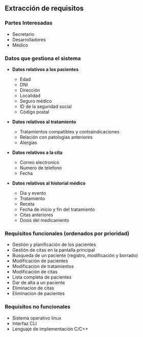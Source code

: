## Extracción de requisitos

### Partes Interesadas
 - Secretario
 - Desarrolladores
 - Médico

### Datos que gestiona el sistema
 - **Datos relativos a los pacientes**
    - Edad
    - DNI
    - Dirección 
    - Localidad
    - Seguro médico
    - ID de la seguridad social
    - Código postal

 - **Datos relativos al tratamiento**
    - Tratamientos compatibles y contraindicaciones
    - Relación con patologias anteriores
    - Alergias

 - **Datos relativos a la cita**
    - Correo electronico
    - Numero de telefono
    - Fecha

 - **Datos relativos al historial médico**
    - Dia y evento
    - Tratamiento
    - Receta
    - Fecha de inicio y fin del tratamiento
    - Citas anteriores
    - Dosis del medicamento

### Requisitos funcionales (ordenados por prioridad)

 - Gestión y planificación de los pacientes
 - Gestión de citas en la pantalla principal
 - Busqueda de un paciente (registro, modificación y borrado)
 - Modificación de pacientes
 - Modificacion de tratamientos
 - Modificación de citas
 - Lista completa de pacientes
 - Dar de alta a un paciente
 - Eliminacion de citas
 - Eliminacion de pacientes


### Requisitos no funcionales
 - Sistema operativo linux
 - Interfaz CLI
 - Lenguaje de implementación C/C++

